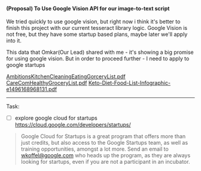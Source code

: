 #### (Proposal) To Use Google Vision API for our image-to-text script
We tried quickly to use google vision, but right now i think it's better to finish this project with our
current tesseract library logic.
Google Vision is not free, but they have some startup based plans, maybe later we'll apply into it.


This data that Omkar(Our Lead) shared with me - it's showing a big promise for using google vision.
But in order to proceed further - I need to apply to google startups

[AmbitionsKitchenCleaningEatingGorceryList.pdf](https://github.com/GroceriStar/creative/blob/master/OCR/Google%20Vision/AmbitionsKitchenCleaningEatingGorceryList.pdf)
[CareComHealthyGroceryList.pdf](https://github.com/GroceriStar/creative/blob/master/OCR/Google%20Vision/CareComHealthyGroceryList.pdf)
[Keto-Diet-Food-List-Infographic-e1496168968131.pdf](https://github.com/GroceriStar/creative/blob/master/OCR/Google%20Vision/Keto-Diet-Food-List-Infographic-e1496168968131.pdf)

---

Task:
- [ ] explore google cloud for startups https://cloud.google.com/developers/startups/

> Google Cloud for Startups is a great program that offers more than just credits, but also access to the Google Startups team, as well as training opportunities, amongst a lot more. Send an email to wkoffel@google.com who heads up the program, as they are always looking for startups, even if you are not a participant in an incubator.

